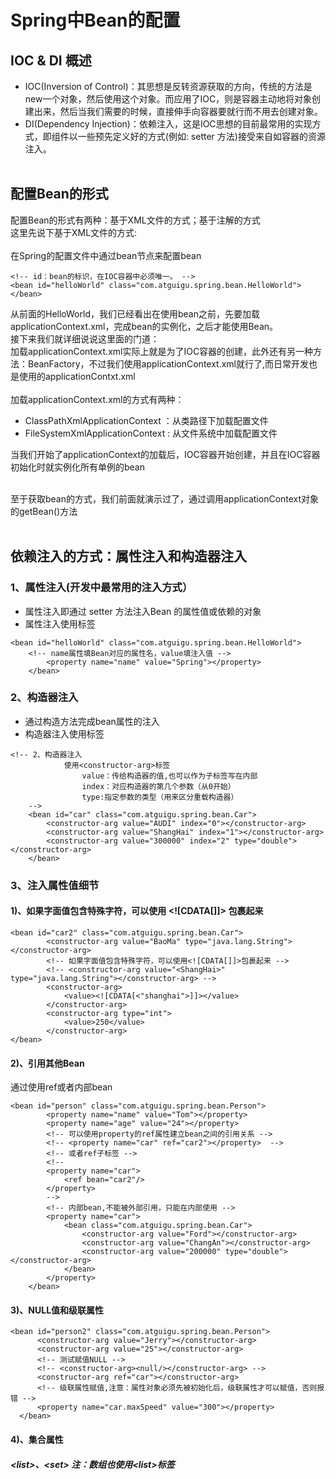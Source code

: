 # Spring中Bean的配置
## IOC & DI 概述
* IOC(Inversion of Control)：其思想是反转资源获取的方向，传统的方法是new一个对象，然后使用这个对象。而应用了IOC，则是容器主动地将对象创建出来，然后当我们需要的时候，直接伸手向容器要就行而不用去创建对象。<br>
* DI(Dependency Injection)：依赖注入，这是IOC思想的目前最常用的实现方式，即组件以一些预先定义好的方式(例如: setter 方法)接受来自如容器的资源注入。<br><br>

## 配置Bean的形式
配置Bean的形式有两种：基于XML文件的方式；基于注解的方式<br>
这里先说下基于XML文件的方式:<br>
<br>
在Spring的配置文件中通过bean节点来配置bean<br>
```
<!-- id：bean的标识，在IOC容器中必须唯一。 -->
<bean id="helloWorld" class="com.atguigu.spring.bean.HelloWorld">
</bean>
```

从前面的HelloWorld，我们已经看出在使用bean之前，先要加载applicationContext.xml，完成bean的实例化，之后才能使用Bean。<br>
接下来我们就详细说说这里面的门道：<br>
加载applicationContext.xml实际上就是为了IOC容器的创建，此外还有另一种方法：BeanFactory，不过我们使用applicationContext.xml就行了,而日常开发也是使用的applicationContxt.xml<br>
<br>
加载applicationContext.xml的方式有两种：<br>
* ClassPathXmlApplicationContext ：从类路径下加载配置文件<br>
* FileSystemXmlApplicationContext : 从文件系统中加载配置文件<br>

当我们开始了applicationContext的加载后，IOC容器开始创建，并且在IOC容器初始化时就实例化所有单例的bean<br>
<br>

至于获取bean的方式，我们前面就演示过了，通过调用applicationContext对象的getBean()方法<br>
<br>

## 依赖注入的方式：属性注入和构造器注入
### 1、属性注入(开发中最常用的注入方式）
* 属性注入即通过 setter 方法注入Bean 的属性值或依赖的对象
* 属性注入使用<property>标签

```
<bean id="helloWorld" class="com.atguigu.spring.bean.HelloWorld">
    <!-- name属性填Bean对应的属性名，value填注入值 -->
		<property name="name" value="Spring"></property>
	</bean>
```

### 2、构造器注入
* 通过构造方法完成bean属性的注入
* 构造器注入使用<constructor-arg>标签
  
```
<!-- 2、构造器注入 
			使用<constructor-arg>标签
				value：传给构造器的值,也可以作为子标签写在内部
				index：对应构造器的第几个参数（从0开始）
				type:指定参数的类型（用来区分重载构造器）
	-->
	<bean id="car" class="com.atguigu.spring.bean.Car">
		<constructor-arg value="AUDI" index="0"></constructor-arg>
		<constructor-arg value="ShangHai" index="1"></constructor-arg>
		<constructor-arg value="300000" index="2" type="double"></constructor-arg>
	</bean>
```

### 3、注入属性值细节
#### 1)、如果字面值包含特殊字符，可以使用 \<![CDATA[]]> 包裹起来
```
<bean id="car2" class="com.atguigu.spring.bean.Car">
		<constructor-arg value="BaoMa" type="java.lang.String"></constructor-arg>
		<!-- 如果字面值包含特殊字符，可以使用<![CDATA[]]>包裹起来 -->
		<!-- <constructor-arg value="<ShangHai>" type="java.lang.String"></constructor-arg> -->
		<constructor-arg>
			<value><![CDATA[<"shanghai">]]></value>
		</constructor-arg>
		<constructor-arg type="int">
			<value>250</value>
		</constructor-arg>
</bean>
```

#### 2)、引用其他Bean
通过使用ref或者内部bean
```
<bean id="person" class="com.atguigu.spring.bean.Person">
		<property name="name" value="Tom"></property>
		<property name="age" value="24"></property>
		<!-- 可以使用property的ref属性建立bean之间的引用关系 -->
		<!-- <property name="car" ref="car2"></property>  -->
		<!-- 或者ref子标签 -->
		<!-- 
		<property name="car">
			<ref bean="car2"/>
		</property> 
		-->
		<!-- 内部bean,不能被外部引用，只能在内部使用 -->
		<property name="car">
			<bean class="com.atguigu.spring.bean.Car">
				<constructor-arg value="Ford"></constructor-arg>
				<constructor-arg value="ChangAn"></constructor-arg>
				<constructor-arg value="200000" type="double"></constructor-arg>
			</bean>
		</property>
	</bean>
  ```
  
  #### 3)、NULL值和级联属性
  ```
  <bean id="person2" class="com.atguigu.spring.bean.Person">
		<constructor-arg value="Jerry"></constructor-arg>
		<constructor-arg value="25"></constructor-arg>
		<!-- 测试赋值NULL -->
		<!-- <constructor-arg><null/></constructor-arg> -->
		<constructor-arg ref="car"></constructor-arg>
		<!-- 级联属性赋值,注意：属性对象必须先被初始化后，级联属性才可以赋值，否则报错 -->
		<property name="car.maxSpeed" value="300"></property>
	</bean>
  ```
  
  #### 4)、集合属性
  ##### \<list>、\<set>   注：数组也使用\<list>标签

  
